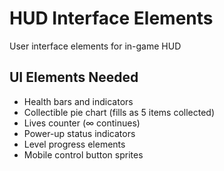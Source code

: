# HUD Interface Elements

User interface elements for in-game HUD

## UI Elements Needed
- Health bars and indicators
- Collectible pie chart (fills as 5 items collected)
- Lives counter (∞ continues)
- Power-up status indicators
- Level progress elements
- Mobile control button sprites